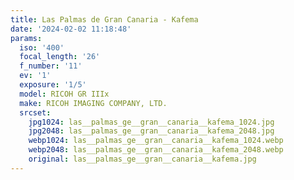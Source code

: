 ```yaml
---
title: Las Palmas de Gran Canaria - Kafema
date: '2024-02-02 11:18:48'
params:
  iso: '400'
  focal_length: '26'
  f_number: '11'
  ev: '1'
  exposure: '1/5'
  model: RICOH GR IIIx
  make: RICOH IMAGING COMPANY, LTD.
  srcset:
    jpg1024: las__palmas_ge__gran__canaria__kafema_1024.jpg
    jpg2048: las__palmas_ge__gran__canaria__kafema_2048.jpg
    webp1024: las__palmas_ge__gran__canaria__kafema_1024.webp
    webp2048: las__palmas_ge__gran__canaria__kafema_2048.webp
    original: las__palmas_ge__gran__canaria__kafema.jpg
---
```

